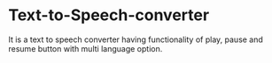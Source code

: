 # Text-to-Speech-converter
It is a text to speech converter having functionality of play, pause and resume button with multi language option.
